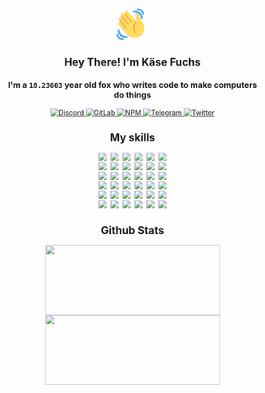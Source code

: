 <div><p align=center><img src=./resources/images/wave.gif width=64px height=64px></p><h2 align=center>Hey There! I'm Käse Fuchs</h2><h3 align=center>I'm a <code>18.23603</code> year old fox who writes code to make computers do things</h3><p align=center><a href=https://discord.com/users/507526681125322772><img alt=Discord src="https://img.shields.io/badge/Discord-5865F2?logo=discord&logoColor=white&style=flat-square#452d469be8a9b47d6028bff49281d265"> </a><a href=https://gitlab.com/kasefuchs><img alt=GitLab src="https://img.shields.io/badge/GitLab-330F63?logo=gitlab&logoColor=white&style=flat-square#452d469be8a9b47d6028bff49281d265"> </a><a href=https://npmjs.com/~kasefuchs><img alt=NPM src="https://img.shields.io/badge/NPM-CB3837?logo=npm&logoColor=white&style=flat-square#452d469be8a9b47d6028bff49281d265"> </a><a href=https://t.me/kasefuchs><img alt=Telegram src="https://img.shields.io/badge/Telegram-2CA5E0?logo=telegram&logoColor=white&style=flat-square#452d469be8a9b47d6028bff49281d265"> </a><a href=https://twitter.com/kasefuchs><img alt=Twitter src="https://img.shields.io/badge/Twitter-1DA1F2?logo=twitter&logoColor=white&style=flat-square#452d469be8a9b47d6028bff49281d265"></a></p><h2 align=center>My skills</h2><p align=center><a href=https://aws.amazon.com/ ><picture><source srcset="https://skillicons.dev/icons?i=aws&theme=dark#452d469be8a9b47d6028bff49281d265" media="(prefers-color-scheme: dark)"><source srcset="https://skillicons.dev/icons?i=aws&theme=light#452d469be8a9b47d6028bff49281d265" media="(prefers-color-scheme: light), (prefers-color-scheme: no-preference)"><img src="https://skillicons.dev/icons?i=aws&theme=light#452d469be8a9b47d6028bff49281d265"></picture></a>&nbsp;&nbsp;<a href=https://en.wikipedia.org/wiki/Bash_(Unix_shell)><picture><source srcset="https://skillicons.dev/icons?i=bash&theme=dark#452d469be8a9b47d6028bff49281d265" media="(prefers-color-scheme: dark)"><source srcset="https://skillicons.dev/icons?i=bash&theme=light#452d469be8a9b47d6028bff49281d265" media="(prefers-color-scheme: light), (prefers-color-scheme: no-preference)"><img src="https://skillicons.dev/icons?i=bash&theme=light#452d469be8a9b47d6028bff49281d265"></picture></a>&nbsp;&nbsp;<a href=https://discord.com/developers/docs><picture><source srcset="https://skillicons.dev/icons?i=bots&theme=dark#452d469be8a9b47d6028bff49281d265" media="(prefers-color-scheme: dark)"><source srcset="https://skillicons.dev/icons?i=bots&theme=light#452d469be8a9b47d6028bff49281d265" media="(prefers-color-scheme: light), (prefers-color-scheme: no-preference)"><img src="https://skillicons.dev/icons?i=bots&theme=light#452d469be8a9b47d6028bff49281d265"></picture></a>&nbsp;&nbsp;<a href=https://www.cloudflare.com/ ><picture><source srcset="https://skillicons.dev/icons?i=cloudflare&theme=dark#452d469be8a9b47d6028bff49281d265" media="(prefers-color-scheme: dark)"><source srcset="https://skillicons.dev/icons?i=cloudflare&theme=light#452d469be8a9b47d6028bff49281d265" media="(prefers-color-scheme: light), (prefers-color-scheme: no-preference)"><img src="https://skillicons.dev/icons?i=cloudflare&theme=light#452d469be8a9b47d6028bff49281d265"></picture></a>&nbsp;&nbsp;<a href=https://en.wikipedia.org/wiki/CSS><picture><source srcset="https://skillicons.dev/icons?i=css&theme=dark#452d469be8a9b47d6028bff49281d265" media="(prefers-color-scheme: dark)"><source srcset="https://skillicons.dev/icons?i=css&theme=light#452d469be8a9b47d6028bff49281d265" media="(prefers-color-scheme: light), (prefers-color-scheme: no-preference)"><img src="https://skillicons.dev/icons?i=css&theme=light#452d469be8a9b47d6028bff49281d265"></picture></a>&nbsp;&nbsp;<a href=https://www.docker.com/ ><picture><source srcset="https://skillicons.dev/icons?i=docker&theme=dark#452d469be8a9b47d6028bff49281d265" media="(prefers-color-scheme: dark)"><source srcset="https://skillicons.dev/icons?i=docker&theme=light#452d469be8a9b47d6028bff49281d265" media="(prefers-color-scheme: light), (prefers-color-scheme: no-preference)"><img src="https://skillicons.dev/icons?i=docker&theme=light#452d469be8a9b47d6028bff49281d265"></picture></a><br><a href=https://www.electronjs.org/ ><picture><source srcset="https://skillicons.dev/icons?i=electron&theme=dark#452d469be8a9b47d6028bff49281d265" media="(prefers-color-scheme: dark)"><source srcset="https://skillicons.dev/icons?i=electron&theme=light#452d469be8a9b47d6028bff49281d265" media="(prefers-color-scheme: light), (prefers-color-scheme: no-preference)"><img src="https://skillicons.dev/icons?i=electron&theme=light#452d469be8a9b47d6028bff49281d265"></picture></a>&nbsp;&nbsp;<a href=https://expressjs.com/ ><picture><source srcset="https://skillicons.dev/icons?i=express&theme=dark#452d469be8a9b47d6028bff49281d265" media="(prefers-color-scheme: dark)"><source srcset="https://skillicons.dev/icons?i=express&theme=light#452d469be8a9b47d6028bff49281d265" media="(prefers-color-scheme: light), (prefers-color-scheme: no-preference)"><img src="https://skillicons.dev/icons?i=express&theme=light#452d469be8a9b47d6028bff49281d265"></picture></a>&nbsp;&nbsp;<a href=https://www.figma.com/ ><picture><source srcset="https://skillicons.dev/icons?i=figma&theme=dark#452d469be8a9b47d6028bff49281d265" media="(prefers-color-scheme: dark)"><source srcset="https://skillicons.dev/icons?i=figma&theme=light#452d469be8a9b47d6028bff49281d265" media="(prefers-color-scheme: light), (prefers-color-scheme: no-preference)"><img src="https://skillicons.dev/icons?i=figma&theme=light#452d469be8a9b47d6028bff49281d265"></picture></a>&nbsp;&nbsp;<a href=https://firebase.google.com/ ><picture><source srcset="https://skillicons.dev/icons?i=firebase&theme=dark#452d469be8a9b47d6028bff49281d265" media="(prefers-color-scheme: dark)"><source srcset="https://skillicons.dev/icons?i=firebase&theme=light#452d469be8a9b47d6028bff49281d265" media="(prefers-color-scheme: light), (prefers-color-scheme: no-preference)"><img src="https://skillicons.dev/icons?i=firebase&theme=light#452d469be8a9b47d6028bff49281d265"></picture></a>&nbsp;&nbsp;<a href=https://flask.palletsprojects.com/ ><picture><source srcset="https://skillicons.dev/icons?i=flask&theme=dark#452d469be8a9b47d6028bff49281d265" media="(prefers-color-scheme: dark)"><source srcset="https://skillicons.dev/icons?i=flask&theme=light#452d469be8a9b47d6028bff49281d265" media="(prefers-color-scheme: light), (prefers-color-scheme: no-preference)"><img src="https://skillicons.dev/icons?i=flask&theme=light#452d469be8a9b47d6028bff49281d265"></picture></a>&nbsp;&nbsp;<a href=https://cloud.google.com/ ><picture><source srcset="https://skillicons.dev/icons?i=gcp&theme=dark#452d469be8a9b47d6028bff49281d265" media="(prefers-color-scheme: dark)"><source srcset="https://skillicons.dev/icons?i=gcp&theme=light#452d469be8a9b47d6028bff49281d265" media="(prefers-color-scheme: light), (prefers-color-scheme: no-preference)"><img src="https://skillicons.dev/icons?i=gcp&theme=light#452d469be8a9b47d6028bff49281d265"></picture></a><br><a href=https://git-scm.com/ ><picture><source srcset="https://skillicons.dev/icons?i=git&theme=dark#452d469be8a9b47d6028bff49281d265" media="(prefers-color-scheme: dark)"><source srcset="https://skillicons.dev/icons?i=git&theme=light#452d469be8a9b47d6028bff49281d265" media="(prefers-color-scheme: light), (prefers-color-scheme: no-preference)"><img src="https://skillicons.dev/icons?i=git&theme=light#452d469be8a9b47d6028bff49281d265"></picture></a>&nbsp;&nbsp;<a href=https://github.com/ ><picture><source srcset="https://skillicons.dev/icons?i=github&theme=dark#452d469be8a9b47d6028bff49281d265" media="(prefers-color-scheme: dark)"><source srcset="https://skillicons.dev/icons?i=github&theme=light#452d469be8a9b47d6028bff49281d265" media="(prefers-color-scheme: light), (prefers-color-scheme: no-preference)"><img src="https://skillicons.dev/icons?i=github&theme=light#452d469be8a9b47d6028bff49281d265"></picture></a>&nbsp;&nbsp;<a href=https://gitlab.com/ ><picture><source srcset="https://skillicons.dev/icons?i=gitlab&theme=dark#452d469be8a9b47d6028bff49281d265" media="(prefers-color-scheme: dark)"><source srcset="https://skillicons.dev/icons?i=gitlab&theme=light#452d469be8a9b47d6028bff49281d265" media="(prefers-color-scheme: light), (prefers-color-scheme: no-preference)"><img src="https://skillicons.dev/icons?i=gitlab&theme=light#452d469be8a9b47d6028bff49281d265"></picture></a>&nbsp;&nbsp;<a href=https://www.heroku.com/ ><picture><source srcset="https://skillicons.dev/icons?i=heroku&theme=dark#452d469be8a9b47d6028bff49281d265" media="(prefers-color-scheme: dark)"><source srcset="https://skillicons.dev/icons?i=heroku&theme=light#452d469be8a9b47d6028bff49281d265" media="(prefers-color-scheme: light), (prefers-color-scheme: no-preference)"><img src="https://skillicons.dev/icons?i=heroku&theme=light#452d469be8a9b47d6028bff49281d265"></picture></a>&nbsp;&nbsp;<a href=https://en.wikipedia.org/wiki/HTML><picture><source srcset="https://skillicons.dev/icons?i=html&theme=dark#452d469be8a9b47d6028bff49281d265" media="(prefers-color-scheme: dark)"><source srcset="https://skillicons.dev/icons?i=html&theme=light#452d469be8a9b47d6028bff49281d265" media="(prefers-color-scheme: light), (prefers-color-scheme: no-preference)"><img src="https://skillicons.dev/icons?i=html&theme=light#452d469be8a9b47d6028bff49281d265"></picture></a>&nbsp;&nbsp;<a href=https://en.wikipedia.org/wiki/JavaScript><picture><source srcset="https://skillicons.dev/icons?i=js&theme=dark#452d469be8a9b47d6028bff49281d265" media="(prefers-color-scheme: dark)"><source srcset="https://skillicons.dev/icons?i=js&theme=light#452d469be8a9b47d6028bff49281d265" media="(prefers-color-scheme: light), (prefers-color-scheme: no-preference)"><img src="https://skillicons.dev/icons?i=js&theme=light#452d469be8a9b47d6028bff49281d265"></picture></a><br><a href=https://en.wikipedia.org/wiki/Linux><picture><source srcset="https://skillicons.dev/icons?i=linux&theme=dark#452d469be8a9b47d6028bff49281d265" media="(prefers-color-scheme: dark)"><source srcset="https://skillicons.dev/icons?i=linux&theme=light#452d469be8a9b47d6028bff49281d265" media="(prefers-color-scheme: light), (prefers-color-scheme: no-preference)"><img src="https://skillicons.dev/icons?i=linux&theme=light#452d469be8a9b47d6028bff49281d265"></picture></a>&nbsp;&nbsp;<a href=https://mui.com/ ><picture><source srcset="https://skillicons.dev/icons?i=materialui&theme=dark#452d469be8a9b47d6028bff49281d265" media="(prefers-color-scheme: dark)"><source srcset="https://skillicons.dev/icons?i=materialui&theme=light#452d469be8a9b47d6028bff49281d265" media="(prefers-color-scheme: light), (prefers-color-scheme: no-preference)"><img src="https://skillicons.dev/icons?i=materialui&theme=light#452d469be8a9b47d6028bff49281d265"></picture></a>&nbsp;&nbsp;<a href=https://en.wikipedia.org/wiki/Markdown><picture><source srcset="https://skillicons.dev/icons?i=md&theme=dark#452d469be8a9b47d6028bff49281d265" media="(prefers-color-scheme: dark)"><source srcset="https://skillicons.dev/icons?i=md&theme=light#452d469be8a9b47d6028bff49281d265" media="(prefers-color-scheme: light), (prefers-color-scheme: no-preference)"><img src="https://skillicons.dev/icons?i=md&theme=light#452d469be8a9b47d6028bff49281d265"></picture></a>&nbsp;&nbsp;<a href=https://www.mongodb.com/ ><picture><source srcset="https://skillicons.dev/icons?i=mongodb&theme=dark#452d469be8a9b47d6028bff49281d265" media="(prefers-color-scheme: dark)"><source srcset="https://skillicons.dev/icons?i=mongodb&theme=light#452d469be8a9b47d6028bff49281d265" media="(prefers-color-scheme: light), (prefers-color-scheme: no-preference)"><img src="https://skillicons.dev/icons?i=mongodb&theme=light#452d469be8a9b47d6028bff49281d265"></picture></a>&nbsp;&nbsp;<a href=https://www.mysql.com/ ><picture><source srcset="https://skillicons.dev/icons?i=mysql&theme=dark#452d469be8a9b47d6028bff49281d265" media="(prefers-color-scheme: dark)"><source srcset="https://skillicons.dev/icons?i=mysql&theme=light#452d469be8a9b47d6028bff49281d265" media="(prefers-color-scheme: light), (prefers-color-scheme: no-preference)"><img src="https://skillicons.dev/icons?i=mysql&theme=light#452d469be8a9b47d6028bff49281d265"></picture></a>&nbsp;&nbsp;<a href=https://nextjs.org/ ><picture><source srcset="https://skillicons.dev/icons?i=nextjs&theme=dark#452d469be8a9b47d6028bff49281d265" media="(prefers-color-scheme: dark)"><source srcset="https://skillicons.dev/icons?i=nextjs&theme=light#452d469be8a9b47d6028bff49281d265" media="(prefers-color-scheme: light), (prefers-color-scheme: no-preference)"><img src="https://skillicons.dev/icons?i=nextjs&theme=light#452d469be8a9b47d6028bff49281d265"></picture></a><br><a href=https://nodejs.org/en/ ><picture><source srcset="https://skillicons.dev/icons?i=nodejs&theme=dark#452d469be8a9b47d6028bff49281d265" media="(prefers-color-scheme: dark)"><source srcset="https://skillicons.dev/icons?i=nodejs&theme=light#452d469be8a9b47d6028bff49281d265" media="(prefers-color-scheme: light), (prefers-color-scheme: no-preference)"><img src="https://skillicons.dev/icons?i=nodejs&theme=light#452d469be8a9b47d6028bff49281d265"></picture></a>&nbsp;&nbsp;<a href=https://www.postgresql.org/ ><picture><source srcset="https://skillicons.dev/icons?i=postgres&theme=dark#452d469be8a9b47d6028bff49281d265" media="(prefers-color-scheme: dark)"><source srcset="https://skillicons.dev/icons?i=postgres&theme=light#452d469be8a9b47d6028bff49281d265" media="(prefers-color-scheme: light), (prefers-color-scheme: no-preference)"><img src="https://skillicons.dev/icons?i=postgres&theme=light#452d469be8a9b47d6028bff49281d265"></picture></a>&nbsp;&nbsp;<a href=https://learn.microsoft.com/en-us/powershell/ ><picture><source srcset="https://skillicons.dev/icons?i=powershell&theme=dark#452d469be8a9b47d6028bff49281d265" media="(prefers-color-scheme: dark)"><source srcset="https://skillicons.dev/icons?i=powershell&theme=light#452d469be8a9b47d6028bff49281d265" media="(prefers-color-scheme: light), (prefers-color-scheme: no-preference)"><img src="https://skillicons.dev/icons?i=powershell&theme=light#452d469be8a9b47d6028bff49281d265"></picture></a>&nbsp;&nbsp;<a href=https://www.python.org/ ><picture><source srcset="https://skillicons.dev/icons?i=py&theme=dark#452d469be8a9b47d6028bff49281d265" media="(prefers-color-scheme: dark)"><source srcset="https://skillicons.dev/icons?i=py&theme=light#452d469be8a9b47d6028bff49281d265" media="(prefers-color-scheme: light), (prefers-color-scheme: no-preference)"><img src="https://skillicons.dev/icons?i=py&theme=light#452d469be8a9b47d6028bff49281d265"></picture></a>&nbsp;&nbsp;<a href=https://www.raspberrypi.org/ ><picture><source srcset="https://skillicons.dev/icons?i=raspberrypi&theme=dark#452d469be8a9b47d6028bff49281d265" media="(prefers-color-scheme: dark)"><source srcset="https://skillicons.dev/icons?i=raspberrypi&theme=light#452d469be8a9b47d6028bff49281d265" media="(prefers-color-scheme: light), (prefers-color-scheme: no-preference)"><img src="https://skillicons.dev/icons?i=raspberrypi&theme=light#452d469be8a9b47d6028bff49281d265"></picture></a>&nbsp;&nbsp;<a href=https://reactjs.org/ ><picture><source srcset="https://skillicons.dev/icons?i=react&theme=dark#452d469be8a9b47d6028bff49281d265" media="(prefers-color-scheme: dark)"><source srcset="https://skillicons.dev/icons?i=react&theme=light#452d469be8a9b47d6028bff49281d265" media="(prefers-color-scheme: light), (prefers-color-scheme: no-preference)"><img src="https://skillicons.dev/icons?i=react&theme=light#452d469be8a9b47d6028bff49281d265"></picture></a><br><a href=https://redux.js.org/ ><picture><source srcset="https://skillicons.dev/icons?i=redux&theme=dark#452d469be8a9b47d6028bff49281d265" media="(prefers-color-scheme: dark)"><source srcset="https://skillicons.dev/icons?i=redux&theme=light#452d469be8a9b47d6028bff49281d265" media="(prefers-color-scheme: light), (prefers-color-scheme: no-preference)"><img src="https://skillicons.dev/icons?i=redux&theme=light#452d469be8a9b47d6028bff49281d265"></picture></a>&nbsp;&nbsp;<a href=https://en.wikipedia.org/wiki/Regular_expression><picture><source srcset="https://skillicons.dev/icons?i=regex&theme=dark#452d469be8a9b47d6028bff49281d265" media="(prefers-color-scheme: dark)"><source srcset="https://skillicons.dev/icons?i=regex&theme=light#452d469be8a9b47d6028bff49281d265" media="(prefers-color-scheme: light), (prefers-color-scheme: no-preference)"><img src="https://skillicons.dev/icons?i=regex&theme=light#452d469be8a9b47d6028bff49281d265"></picture></a>&nbsp;&nbsp;<a href=https://en.wikipedia.org/wiki/Sass_(stylesheet_language)><picture><source srcset="https://skillicons.dev/icons?i=sass&theme=dark#452d469be8a9b47d6028bff49281d265" media="(prefers-color-scheme: dark)"><source srcset="https://skillicons.dev/icons?i=sass&theme=light#452d469be8a9b47d6028bff49281d265" media="(prefers-color-scheme: light), (prefers-color-scheme: no-preference)"><img src="https://skillicons.dev/icons?i=sass&theme=light#452d469be8a9b47d6028bff49281d265"></picture></a>&nbsp;&nbsp;<a href=https://www.typescriptlang.org/ ><picture><source srcset="https://skillicons.dev/icons?i=ts&theme=dark#452d469be8a9b47d6028bff49281d265" media="(prefers-color-scheme: dark)"><source srcset="https://skillicons.dev/icons?i=ts&theme=light#452d469be8a9b47d6028bff49281d265" media="(prefers-color-scheme: light), (prefers-color-scheme: no-preference)"><img src="https://skillicons.dev/icons?i=ts&theme=light#452d469be8a9b47d6028bff49281d265"></picture></a>&nbsp;&nbsp;<a href=https://unity.com/ ><picture><source srcset="https://skillicons.dev/icons?i=unity&theme=dark#452d469be8a9b47d6028bff49281d265" media="(prefers-color-scheme: dark)"><source srcset="https://skillicons.dev/icons?i=unity&theme=light#452d469be8a9b47d6028bff49281d265" media="(prefers-color-scheme: light), (prefers-color-scheme: no-preference)"><img src="https://skillicons.dev/icons?i=unity&theme=light#452d469be8a9b47d6028bff49281d265"></picture></a>&nbsp;&nbsp;<a href=https://workers.cloudflare.com/ ><picture><source srcset="https://skillicons.dev/icons?i=workers&theme=dark#452d469be8a9b47d6028bff49281d265" media="(prefers-color-scheme: dark)"><source srcset="https://skillicons.dev/icons?i=workers&theme=light#452d469be8a9b47d6028bff49281d265" media="(prefers-color-scheme: light), (prefers-color-scheme: no-preference)"><img src="https://skillicons.dev/icons?i=workers&theme=light#452d469be8a9b47d6028bff49281d265"></picture></a><br></p><h2 align=center>Github Stats</h2><p align=center><picture><source srcset="https://github-readme-stats-kasefuchs.vercel.app/api/?count_private=true&hide_border=true&hide_rank=true&line_height=20&hide_title=true&username=Kasefuchs&theme=dark#452d469be8a9b47d6028bff49281d265" media="(prefers-color-scheme: dark)"><source srcset="https://github-readme-stats-kasefuchs.vercel.app/api/?count_private=true&hide_border=true&hide_rank=true&line_height=20&hide_title=true&username=Kasefuchs&theme=light#452d469be8a9b47d6028bff49281d265" media="(prefers-color-scheme: light), (prefers-color-scheme: no-preference)"><img align=middle width=350 height=140 src="https://github-readme-stats-kasefuchs.vercel.app/api/?count_private=true&hide_border=true&hide_rank=true&line_height=20&hide_title=true&username=Kasefuchs&theme=light#452d469be8a9b47d6028bff49281d265"></picture><picture><source srcset="https://github-readme-stats-kasefuchs.vercel.app/api/top-langs/?count_private=true&hide_border=true&layout=compact&username=Kasefuchs&theme=dark#452d469be8a9b47d6028bff49281d265" media="(prefers-color-scheme: dark)"><source srcset="https://github-readme-stats-kasefuchs.vercel.app/api/top-langs/?count_private=true&hide_border=true&layout=compact&username=Kasefuchs&theme=light#452d469be8a9b47d6028bff49281d265" media="(prefers-color-scheme: light), (prefers-color-scheme: no-preference)"><img align=middle width=350 height=140 src="https://github-readme-stats-kasefuchs.vercel.app/api/top-langs/?count_private=true&hide_border=true&layout=compact&username=Kasefuchs&theme=light#452d469be8a9b47d6028bff49281d265"></picture></p><img src="https://hit.yhype.me/github/profile?user_id=64592097#452d469be8a9b47d6028bff49281d265" alt=""></div>